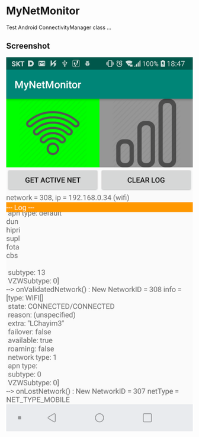 # MyNetMonitor
Test Android ConnectivityManager class ...

## Screenshot
<p align="center">
<!--img src="./MyNetMonitor.png" width="756" height="1012"-->
<img src="./MyNetMonitor.png">
</p>

